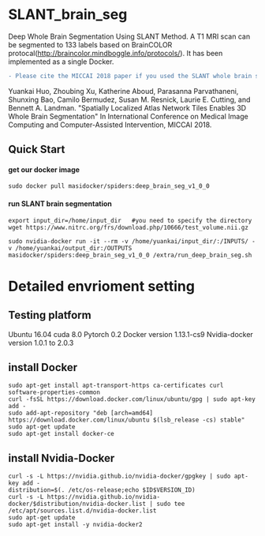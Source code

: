 # SLANT_brain_seg
Deep Whole Brain Segmentation Using SLANT Method. 
A T1 MRI scan can be segmented to 133 labels based on BrainCOLOR protocal(http://braincolor.mindboggle.info/protocols/).
It has been implemented as a single Docker.
```diff
- Please cite the MICCAI 2018 paper if you used the SLANT whole brain segmentation.
```
Yuankai Huo, Zhoubing Xu, Katherine Aboud, Parasanna Parvathaneni, Shunxing Bao, Camilo Bermudez, Susan M. Resnick, Laurie E. Cutting, and Bennett A. Landman.  "Spatially Localized Atlas Network Tiles Enables 3D Whole Brain Segmentation" 
In International Conference on Medical Image Computing and Computer-Assisted Intervention, MICCAI 2018. 

## Quick Start
#### get our docker image
```
sudo docker pull masidocker/spiders:deep_brain_seg_v1_0_0
```
#### run SLANT brain segmentation
```
export input_dir=/home/input_dir   #you need to specify the directory
wget https://www.nitrc.org/frs/download.php/10666/test_volume.nii.gz

sudo nvidia-docker run -it --rm -v /home/yuankai/input_dir/:/INPUTS/ -v /home/yuankai/output_dir:/OUTPUTS masidocker/spiders:deep_brain_seg_v1_0_0 /extra/run_deep_brain_seg.sh
```

# Detailed envrioment setting  

## Testing platform
Ubuntu 16.04
cuda 8.0
Pytorch 0.2
Docker version 1.13.1-cs9
Nvidia-docker version 1.0.1 to 2.0.3


## install Docker
```
sudo apt-get install apt-transport-https ca-certificates curl software-properties-common
curl -fsSL https://download.docker.com/linux/ubuntu/gpg | sudo apt-key add -
sudo add-apt-repository "deb [arch=amd64] https://download.docker.com/linux/ubuntu $(lsb_release -cs) stable"
sudo apt-get update
sudo apt-get install docker-ce
```

## install Nvidia-Docker
```
curl -s -L https://nvidia.github.io/nvidia-docker/gpgkey | sudo apt-key add -
distribution=$(. /etc/os-release;echo $ID$VERSION_ID)
curl -s -L https://nvidia.github.io/nvidia-docker/$distribution/nvidia-docker.list | sudo tee /etc/apt/sources.list.d/nvidia-docker.list
sudo apt-get update
sudo apt-get install -y nvidia-docker2
```


